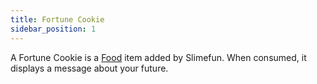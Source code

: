 ```yaml
---
title: Fortune Cookie
sidebar_position: 1
---
```


A Fortune Cookie is a [Food](/docs/Slimefun/Food) item added by Slimefun. When consumed, it displays a message about your future.
